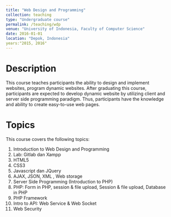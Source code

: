 ```yaml
---
title: "Web Design and Programming"
collection: teaching
type: "Undergraduate course"
permalink: /teaching/wdp
venue: "University of Indonesia, Faculty of Computer Science"
date: 2016-01-01
location: "Depok, Indonesia"
years:"2015, 2016"
---
```

Description
======
This course teaches participants the ability to design and implement websites, program dynamic websites. After graduating this course, participants are expected to develop dynamic website by utilizing client and server side programming paradigm. Thus, participants have the knowledge and ability to create easy-to-use web pages.

Topics
======
This course covers the following topics:
1. Introduction to Web Design and Programming
2. Lab: Gitlab dan Xampp
3. HTML5
4. CSS3
5. Javascript dan JQuery
6. AJAX, JSON, XML , Web storage
7. Server Side Programming (Introduction to PHP) 
8. PHP: Form in PHP, session & file upload, Session & file upload, Database in PHP
9. PHP Framework  
10. Intro to API: Web Service & Web Socket
11. Web Security


